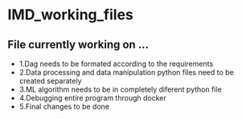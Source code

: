 # IMD_working_files
## File currently working on ...
- 1.Dag needs to be formated according to the requirements
- 2.Data processing and data manipulation python files need to be created separately
- 3.ML algorithm needs to be in completely diferent python file
- 4.Debugging entire program through docker
- 5.Final changes to be done
